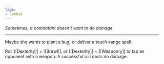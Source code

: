 ```yaml
---
tags:
- Combat
---
```


_Sometimes, a combatant doesn’t want to do damage._

---

Maybe she wants to plant a bug, or deliver a touch-range spell.

Roll [[Dexterity]] + [[Brawl]], or [[Dexterity]] + [[Weaponry]] to tap an opponent with a weapon. A successful roll deals no damage.